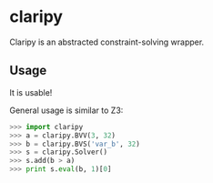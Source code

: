 # claripy

Claripy is an abstracted constraint-solving wrapper.

## Usage

It is usable!

General usage is similar to Z3:

```python
>>> import claripy
>>> a = claripy.BVV(3, 32)
>>> b = claripy.BVS('var_b', 32)
>>> s = claripy.Solver()
>>> s.add(b > a)
>>> print s.eval(b, 1)[0]
```
